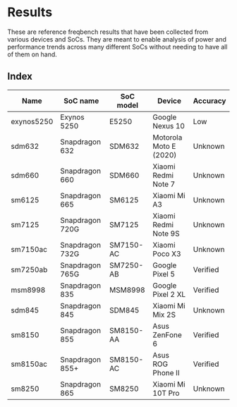 # Results

These are reference freqbench results that have been collected from various devices and SoCs. They are meant to enable analysis of power and performance trends across many different SoCs without needing to have all of them on hand.

## Index

| Name       | SoC name        | SoC model | Device                 | Accuracy |
| ---------- | --------------- | --------- | ---------------------- | -------- |
| exynos5250 | Exynos 5250     | E5250     | Google Nexus 10        | Low      |
| sdm632     | Snapdragon 632  | SDM632    | Motorola Moto E (2020) | Unknown  |
| sdm660     | Snapdragon 660  | SDM660    | Xiaomi Redmi Note 7    | Unknown  |
| sm6125     | Snapdragon 665  | SM6125    | Xiaomi Mi A3           | Unknown  |
| sm7125     | Snapdragon 720G | SM7125    | Xiaomi Redmi Note 9S   | Unknown  |
| sm7150ac   | Snapdragon 732G | SM7150-AC | Xiaomi Poco X3         | Unknown  |
| sm7250ab   | Snapdragon 765G | SM7250-AB | Google Pixel 5         | Verified |
| msm8998    | Snapdragon 835  | MSM8998   | Google Pixel 2 XL      | Verified |
| sdm845     | Snapdragon 845  | SDM845    | Xiaomi Mi Mix 2S       | Unknown  |
| sm8150     | Snapdragon 855  | SM8150-AA | Asus ZenFone 6         | Verified |
| sm8150ac   | Snapdragon 855+ | SM8150-AC | Asus ROG Phone II      | Verified |
| sm8250     | Snapdragon 865  | SM8250    | Xiaomi Mi 10T Pro      | Unknown  |
